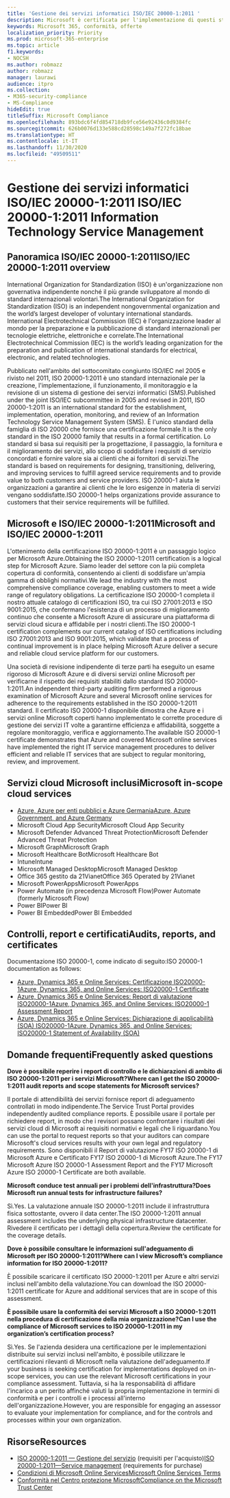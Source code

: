 ```yaml
---
title: 'Gestione dei servizi informatici ISO/IEC 20000-1:2011 '
description: Microsoft è certificata per l'implementazione di questi standard di gestione del servizio.
keywords: Microsoft 365, conformità, offerte
localization_priority: Priority
ms.prod: microsoft-365-enterprise
ms.topic: article
f1.keywords:
- NOCSH
ms.author: robmazz
author: robmazz
manager: laurawi
audience: itpro
ms.collection:
- M365-security-compliance
- MS-Compliance
hideEdit: true
titleSuffix: Microsoft Compliance
ms.openlocfilehash: 893bdc6f4fd854718db9fce56e92436c0d9384fc
ms.sourcegitcommit: 626b0076d133e588cd28598c149a7f272fc18bae
ms.translationtype: HT
ms.contentlocale: it-IT
ms.lasthandoff: 11/30/2020
ms.locfileid: "49509511"
---
```

# <a name="isoiec-20000-12011-information-technology-service-management"></a><span data-ttu-id="fc550-104">Gestione dei servizi informatici ISO/IEC 20000-1:2011 </span><span class="sxs-lookup"><span data-stu-id="fc550-104">ISO/IEC 20000-1:2011 Information Technology Service Management</span></span>

## <a name="isoiec-20000-12011-overview"></a><span data-ttu-id="fc550-105">Panoramica ISO/IEC 20000-1:2011</span><span class="sxs-lookup"><span data-stu-id="fc550-105">ISO/IEC 20000-1:2011 overview</span></span>

<span data-ttu-id="fc550-106">International Organization for Standardization (ISO) è un'organizzazione non governativa indipendente nonché il più grande sviluppatore al mondo di standard internazionali volontari.</span><span class="sxs-lookup"><span data-stu-id="fc550-106">The International Organization for Standardization (ISO) is an independent nongovernmental organization and the world’s largest developer of voluntary international standards.</span></span> <span data-ttu-id="fc550-107">International Electrotechnical Commission (IEC) è l'organizzazione leader al mondo per la preparazione e la pubblicazione di standard internazionali per tecnologie elettriche, elettroniche e correlate.</span><span class="sxs-lookup"><span data-stu-id="fc550-107">The International Electrotechnical Commission (IEC) is the world’s leading organization for the preparation and publication of international standards for electrical, electronic, and related technologies.</span></span>  
  
<span data-ttu-id="fc550-108">Pubblicato nell'ambito del sottocomitato congiunto ISO/IEC nel 2005 e rivisto nel 2011, ISO 20000-1:2011 è uno standard internazionale per la creazione, l'implementazione, il funzionamento, il monitoraggio e la revisione di un sistema di gestione dei servizi informatici (SMS).</span><span class="sxs-lookup"><span data-stu-id="fc550-108">Published under the joint ISO/IEC subcommittee in 2005 and revised in 2011, ISO 20000-1:2011 is an international standard for the establishment, implementation, operation, monitoring, and review of an Information Technology Service Management System (SMS).</span></span> <span data-ttu-id="fc550-109">È l'unico standard della famiglia di ISO 20000 che fornisce una certificazione formale.</span><span class="sxs-lookup"><span data-stu-id="fc550-109">It is the only standard in the ISO 20000 family that results in a formal certification.</span></span> <span data-ttu-id="fc550-110">Lo standard si basa sui requisiti per la progettazione, il passaggio, la fornitura e il miglioramento dei servizi, allo scopo di soddisfare i requisiti di servizio concordati e fornire valore sia ai clienti che ai fornitori di servizi.</span><span class="sxs-lookup"><span data-stu-id="fc550-110">The standard is based on requirements for designing, transitioning, delivering, and improving services to fulfill agreed service requirements and to provide value to both customers and service providers.</span></span> <span data-ttu-id="fc550-111">ISO 20000-1 aiuta le organizzazioni a garantire ai clienti che le loro esigenze in materia di servizi vengano soddisfatte.</span><span class="sxs-lookup"><span data-stu-id="fc550-111">ISO 20000-1 helps organizations provide assurance to customers that their service requirements will be fulfilled.</span></span>

## <a name="microsoft-and-isoiec-20000-12011"></a><span data-ttu-id="fc550-112">Microsoft e ISO/IEC 20000-1:2011</span><span class="sxs-lookup"><span data-stu-id="fc550-112">Microsoft and ISO/IEC 20000-1:2011</span></span>

<span data-ttu-id="fc550-113">L'ottenimento della certificazione ISO 20000-1:2011 è un passaggio logico per Microsoft Azure.</span><span class="sxs-lookup"><span data-stu-id="fc550-113">Obtaining the ISO 20000-1:2011 certification is a logical step for Microsoft Azure.</span></span> <span data-ttu-id="fc550-114">Siamo leader del settore con la più completa copertura di conformità, consentendo ai clienti di soddisfare un'ampia gamma di obblighi normativi.</span><span class="sxs-lookup"><span data-stu-id="fc550-114">We lead the industry with the most comprehensive compliance coverage, enabling customers to meet a wide range of regulatory obligations.</span></span> <span data-ttu-id="fc550-115">La certificazione ISO 20000-1 completa il nostro attuale catalogo di certificazioni ISO, tra cui ISO 27001:2013 e ISO 9001:2015, che confermano l'esistenza di un processo di miglioramento continuo che consente a Microsoft Azure di assicurare una piattaforma di servizi cloud sicura e affidabile per i nostri clienti.</span><span class="sxs-lookup"><span data-stu-id="fc550-115">The ISO 20000-1 certification complements our current catalog of ISO certifications including ISO 27001:2013 and ISO 9001:2015, which validate that a process of continual improvement is in place helping Microsoft Azure deliver a secure and reliable cloud service platform for our customers.</span></span>  
  
<span data-ttu-id="fc550-116">Una società di revisione indipendente di terze parti ha eseguito un esame rigoroso di Microsoft Azure e di diversi servizi online Microsoft per verificarne il rispetto dei requisiti stabiliti dallo standard ISO 20000-1:2011.</span><span class="sxs-lookup"><span data-stu-id="fc550-116">An independent third-party auditing firm performed a rigorous examination of Microsoft Azure and several Microsoft online services for adherence to the requirements established in the ISO 20000-1:2011 standard.</span></span> <span data-ttu-id="fc550-117">Il certificato ISO 20000-1 disponibile dimostra che Azure e i servizi online Microsoft coperti hanno implementato le corrette procedure di gestione dei servizi IT volte a garantirne efficienza e affidabilità, soggette a regolare monitoraggio, verifica e aggiornamento.</span><span class="sxs-lookup"><span data-stu-id="fc550-117">The available ISO 20000-1 certificate demonstrates that Azure and covered Microsoft online services have implemented the right IT service management procedures to deliver efficient and reliable IT services that are subject to regular monitoring, review, and improvement.</span></span>

## <a name="microsoft-in-scope-cloud-services"></a><span data-ttu-id="fc550-118">Servizi cloud Microsoft inclusi</span><span class="sxs-lookup"><span data-stu-id="fc550-118">Microsoft in-scope cloud services</span></span>

- [<span data-ttu-id="fc550-119">Azure, Azure per enti pubblici e Azure Germania</span><span class="sxs-lookup"><span data-stu-id="fc550-119">Azure, Azure Government, and Azure Germany</span></span>](https://aka.ms/AzureCompliance)
- <span data-ttu-id="fc550-120">Microsoft Cloud App Security</span><span class="sxs-lookup"><span data-stu-id="fc550-120">Microsoft Cloud App Security</span></span>
- <span data-ttu-id="fc550-121">Microsoft Defender Advanced Threat Protection</span><span class="sxs-lookup"><span data-stu-id="fc550-121">Microsoft Defender Advanced Threat Protection</span></span>
- <span data-ttu-id="fc550-122">Microsoft Graph</span><span class="sxs-lookup"><span data-stu-id="fc550-122">Microsoft Graph</span></span>
- <span data-ttu-id="fc550-123">Microsoft Healthcare Bot</span><span class="sxs-lookup"><span data-stu-id="fc550-123">Microsoft Healthcare Bot</span></span>
- <span data-ttu-id="fc550-124">Intune</span><span class="sxs-lookup"><span data-stu-id="fc550-124">Intune</span></span>
- <span data-ttu-id="fc550-125">Microsoft Managed Desktop</span><span class="sxs-lookup"><span data-stu-id="fc550-125">Microsoft Managed Desktop</span></span>
- <span data-ttu-id="fc550-126">Office 365 gestito da 21Vianet</span><span class="sxs-lookup"><span data-stu-id="fc550-126">Office 365 Operated by 21Vianet</span></span>
- <span data-ttu-id="fc550-127">Microsoft PowerApps</span><span class="sxs-lookup"><span data-stu-id="fc550-127">Microsoft PowerApps</span></span>
- <span data-ttu-id="fc550-128">Power Automate (in precedenza Microsoft Flow)</span><span class="sxs-lookup"><span data-stu-id="fc550-128">Power Automate (formerly Microsoft Flow)</span></span>
- <span data-ttu-id="fc550-129">Power BI</span><span class="sxs-lookup"><span data-stu-id="fc550-129">Power BI</span></span>
- <span data-ttu-id="fc550-130">Power BI Embedded</span><span class="sxs-lookup"><span data-stu-id="fc550-130">Power BI Embedded</span></span>

## <a name="audits-reports-and-certificates"></a><span data-ttu-id="fc550-131">Controlli, report e certificati</span><span class="sxs-lookup"><span data-stu-id="fc550-131">Audits, reports, and certificates</span></span>

<span data-ttu-id="fc550-132">Documentazione ISO 20000-1, come indicato di seguito:</span><span class="sxs-lookup"><span data-stu-id="fc550-132">ISO 20000-1 documentation as follows:</span></span>

- [<span data-ttu-id="fc550-133">Azure, Dynamics 365 e Online Services: Certificazione ISO20000-1</span><span class="sxs-lookup"><span data-stu-id="fc550-133">Azure, Dynamics 365, and Online Services: ISO20000-1 Certificate</span></span>](https://aka.ms/azureiso200001cert)
- [<span data-ttu-id="fc550-134">Azure, Dynamics 365 e Online Services: Report di valutazione ISO20000-1</span><span class="sxs-lookup"><span data-stu-id="fc550-134">Azure, Dynamics 365, and Online Services: ISO20000-1 Assessment Report</span></span>](https://aka.ms/azureiso200001report)
- [<span data-ttu-id="fc550-135">Azure, Dynamics 365 e Online Services: Dichiarazione di applicabilità (SOA) ISO20000-1</span><span class="sxs-lookup"><span data-stu-id="fc550-135">Azure, Dynamics 365, and Online Services: ISO20000-1 Statement of Availability (SOA)</span></span>](https://aka.ms/azureiso200001soa)

## <a name="frequently-asked-questions"></a><span data-ttu-id="fc550-136">Domande frequenti</span><span class="sxs-lookup"><span data-stu-id="fc550-136">Frequently asked questions</span></span>

<span data-ttu-id="fc550-137">**Dove è possibile reperire i report di controllo e le dichiarazioni di ambito di ISO 20000-1:2011 per i servizi Microsoft?**</span><span class="sxs-lookup"><span data-stu-id="fc550-137">**Where can I get the ISO 20000-1:2011 audit reports and scope statements for Microsoft services?**</span></span>

<span data-ttu-id="fc550-138">Il portale di attendibilità dei servizi fornisce report di adeguamento controllati in modo indipendente.</span><span class="sxs-lookup"><span data-stu-id="fc550-138">The Service Trust Portal provides independently audited compliance reports.</span></span> <span data-ttu-id="fc550-139">È possibile usare il portale per richiedere report, in modo che i revisori possano confrontare i risultati dei servizi cloud di Microsoft ai requisiti normativi e legali che li riguardano.</span><span class="sxs-lookup"><span data-stu-id="fc550-139">You can use the portal to request reports so that your auditors can compare Microsoft's cloud services results with your own legal and regulatory requirements.</span></span> <span data-ttu-id="fc550-140">Sono disponibili il Report di valutazione FY17 ISO 20000-1 di Microsoft Azure e Certificato FY17 ISO 20000-1 di Microsoft Azure.</span><span class="sxs-lookup"><span data-stu-id="fc550-140">The FY17 Microsoft Azure ISO 20000-1 Assessment Report and the FY17 Microsoft Azure ISO 20000-1 Certificate are both available.</span></span>

<span data-ttu-id="fc550-141">**Microsoft conduce test annuali per i problemi dell'infrastruttura?**</span><span class="sxs-lookup"><span data-stu-id="fc550-141">**Does Microsoft run annual tests for infrastructure failures?**</span></span>

<span data-ttu-id="fc550-142">Sì.</span><span class="sxs-lookup"><span data-stu-id="fc550-142">Yes.</span></span> <span data-ttu-id="fc550-143">La valutazione annuale ISO 20000-1:2011 include il infrastruttura fisica sottostante, ovvero il data center.</span><span class="sxs-lookup"><span data-stu-id="fc550-143">The ISO 20000-1:2011 annual assessment includes the underlying physical infrastructure datacenter.</span></span> <span data-ttu-id="fc550-144">Rivedere il certificato per i dettagli della copertura.</span><span class="sxs-lookup"><span data-stu-id="fc550-144">Review the certificate for the coverage details.</span></span>

<span data-ttu-id="fc550-145">**Dove è possibile consultare le informazioni sull'adeguamento di Microsoft per ISO 20000-1:2011?**</span><span class="sxs-lookup"><span data-stu-id="fc550-145">**Where can I view Microsoft’s compliance information for ISO 20000-1:2011?**</span></span>

<span data-ttu-id="fc550-146">È possibile scaricare il certificato ISO 20000-1:2011 per Azure e altri servizi inclusi nell'ambito della valutazione.</span><span class="sxs-lookup"><span data-stu-id="fc550-146">You can download the ISO 20000-1:2011 certificate for Azure and additional services that are in scope of this assessment.</span></span>

<span data-ttu-id="fc550-147">**È possibile usare la conformità dei servizi Microsoft a ISO 20000-1:2011 nella procedura di certificazione della mia organizzazione?**</span><span class="sxs-lookup"><span data-stu-id="fc550-147">**Can I use the compliance of Microsoft services to ISO 20000-1:2011 in my organization’s certification process?**</span></span>

<span data-ttu-id="fc550-148">Sì.</span><span class="sxs-lookup"><span data-stu-id="fc550-148">Yes.</span></span> <span data-ttu-id="fc550-149">Se l'azienda desidera una certificazione per le implementazioni distribuite sui servizi inclusi nell'ambito, è possibile utilizzare le certificazioni rilevanti di Microsoft nella valutazione dell'adeguamento.</span><span class="sxs-lookup"><span data-stu-id="fc550-149">If your business is seeking certification for implementations deployed on in-scope services, you can use the relevant Microsoft certifications in your compliance assessment.</span></span> <span data-ttu-id="fc550-150">Tuttavia, si ha la responsabilità di affidare l'incarico a un perito affinché valuti la propria implementazione in termini di conformità e per i controlli e i processi all'interno dell'organizzazione.</span><span class="sxs-lookup"><span data-stu-id="fc550-150">However, you are responsible for engaging an assessor to evaluate your implementation for compliance, and for the controls and processes within your own organization.</span></span>

## <a name="resources"></a><span data-ttu-id="fc550-151">Risorse</span><span class="sxs-lookup"><span data-stu-id="fc550-151">Resources</span></span>

- <span data-ttu-id="fc550-152">[ISO 20000-1:2011 — Gestione del servizio](https://www.iso.org/standard/51986.html) (requisiti per l'acquisto)</span><span class="sxs-lookup"><span data-stu-id="fc550-152">[ISO 20000-1:2011—Service management](https://www.iso.org/standard/51986.html) (requirements for purchase)</span></span>
- [<span data-ttu-id="fc550-153">Condizioni di Microsoft Online Services</span><span class="sxs-lookup"><span data-stu-id="fc550-153">Microsoft Online Services Terms</span></span>](https://aka.ms/Online-Services-Terms)
- [<span data-ttu-id="fc550-154">Conformità nel Centro protezione Microsoft</span><span class="sxs-lookup"><span data-stu-id="fc550-154">Compliance on the Microsoft Trust Center</span></span>](https://www.microsoft.com/trust-center/compliance/compliance-overview)
